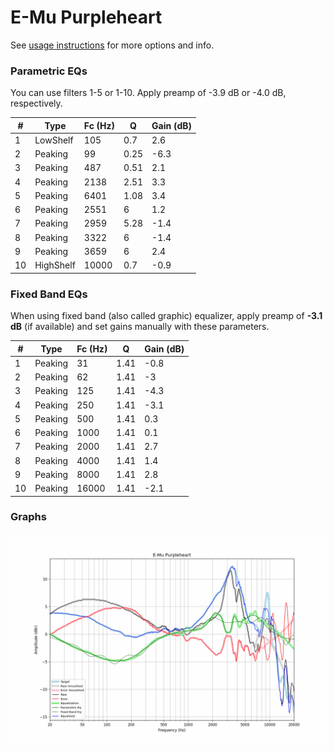# E-Mu Purpleheart
See [usage instructions](https://github.com/jaakkopasanen/AutoEq#usage) for more options and info.

### Parametric EQs
You can use filters 1-5 or 1-10. Apply preamp of -3.9 dB or -4.0 dB, respectively.

|   # | Type      |   Fc (Hz) |    Q |   Gain (dB) |
|-----|-----------|-----------|------|-------------|
|   1 | LowShelf  |       105 | 0.7  |         2.6 |
|   2 | Peaking   |        99 | 0.25 |        -6.3 |
|   3 | Peaking   |       487 | 0.51 |         2.1 |
|   4 | Peaking   |      2138 | 2.51 |         3.3 |
|   5 | Peaking   |      6401 | 1.08 |         3.4 |
|   6 | Peaking   |      2551 | 6    |         1.2 |
|   7 | Peaking   |      2959 | 5.28 |        -1.4 |
|   8 | Peaking   |      3322 | 6    |        -1.4 |
|   9 | Peaking   |      3659 | 6    |         2.4 |
|  10 | HighShelf |     10000 | 0.7  |        -0.9 |

### Fixed Band EQs
When using fixed band (also called graphic) equalizer, apply preamp of **-3.1 dB** (if available) and set gains manually with these parameters.

|   # | Type    |   Fc (Hz) |    Q |   Gain (dB) |
|-----|---------|-----------|------|-------------|
|   1 | Peaking |        31 | 1.41 |        -0.8 |
|   2 | Peaking |        62 | 1.41 |        -3   |
|   3 | Peaking |       125 | 1.41 |        -4.3 |
|   4 | Peaking |       250 | 1.41 |        -3.1 |
|   5 | Peaking |       500 | 1.41 |         0.3 |
|   6 | Peaking |      1000 | 1.41 |         0.1 |
|   7 | Peaking |      2000 | 1.41 |         2.7 |
|   8 | Peaking |      4000 | 1.41 |         1.4 |
|   9 | Peaking |      8000 | 1.41 |         2.8 |
|  10 | Peaking |     16000 | 1.41 |        -2.1 |

### Graphs
![](./E-Mu%20Purpleheart.png)
